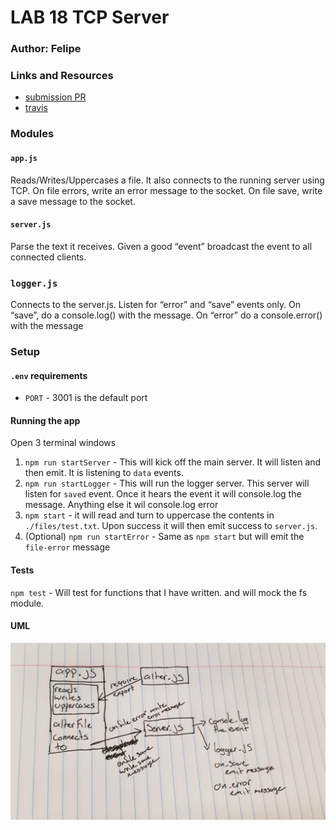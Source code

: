 # LAB 18 TCP Server

### Author: Felipe

### Links and Resources
* [submission PR](https://github.com/401-advanced-javascript-felipe/lab17-tcpServer/pull/1)
* [travis](https://travis-ci.com/401-advanced-javascript-felipe/lab17-tcpServer/builds/116062544)

### Modules
#### `app.js`
Reads/Writes/Uppercases a file. It also connects to the running server using TCP. On file errors, write an error message to the socket. On file save, write a save message to the socket.

#### `server.js`
Parse the text it receives. Given a good “event” broadcast the event to all connected clients.

### `logger.js`
Connects to the server.js. Listen for “error” and “save” events only. On “save”, do a console.log() with the message. On “error” do a console.error() with the message

### Setup
#### `.env` requirements
* `PORT` - 3001 is the default port

#### Running the app
Open 3 terminal windows

1. `npm run startServer` - This will kick off the main server. It will listen and then emit. It is listening to `data` events.
2. `npm run startLogger` - This will run the logger server. This server will listen for `saved` event. Once it hears the event it will console.log the message. Anything else it wil console.log error
3. `npm start` - it will read and turn to uppercase the contents in `./files/test.txt`. Upon success it will then emit success to `server.js`.
4. (Optional) `npm run startError` - Same as `npm start` but will emit the `file-error` message
  
#### Tests
`npm test` - Will test for functions that I have written. and will mock the fs module.


#### UML
![](./assets/tcpServer.jpg)
